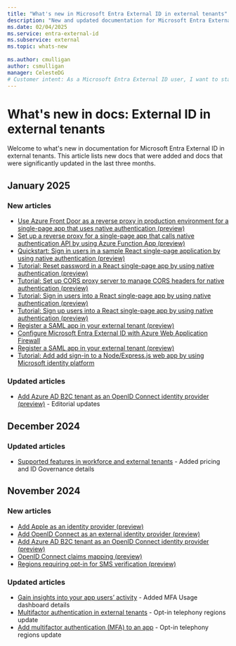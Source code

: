 ```yaml
---
title: "What's new in Microsoft Entra External ID in external tenants"
description: "New and updated documentation for Microsoft Entra External ID in external tenants."
ms.date: 02/04/2025
ms.service: entra-external-id
ms.subservice: external
ms.topic: whats-new
 
ms.author: cmulligan
author: csmulligan
manager: CelesteDG
# Customer intent: As a Microsoft Entra External ID user, I want to stay updated on the new documentation and significant updates, so that I can stay informed about the changes and improvements in the service.
---
```


# What's new in docs: External ID in external tenants

Welcome to what's new in documentation for Microsoft Entra External ID in external tenants. This article lists new docs that were added and docs that were significantly updated in the last three months.

## January 2025

### New articles

- [Use Azure Front Door as a reverse proxy in production environment for a single-page app that uses native authentication (preview)](how-to-native-authentication-cors-solution-production-environment.md)
- [Set up a reverse proxy for a single-page app that calls native authentication API by using Azure Function App (preview)](how-to-native-authentication-cors-solution-test-environment.md)
- [Quickstart: Sign in users in a sample React single-page application by using native authentication (preview)](quickstart-native-authentication-single-page-app-react-sign-in.md)
- [Tutorial: Reset password in a React single-page app by using native authentication (preview)](tutorial-native-authentication-single-page-app-react-reset-password.md)
- [Tutorial: Set up CORS proxy server to manage CORS headers for native authentication (preview)](tutorial-native-authentication-single-page-app-react-set-up-local-cors.md)
- [Tutorial: Sign in users into a React single-page app by using native authentication (preview)](tutorial-native-authentication-single-page-app-react-sign-in.md)
- [Tutorial: Sign up users into a React single-page app by using native authentication (preview)](tutorial-native-authentication-single-page-app-react-sign-up.md)
- [Register a SAML app in your external tenant (preview)](how-to-register-saml-app.md)
- [Configure Microsoft Entra External ID with Azure Web Application Firewall](tutorial-configure-external-id-web-app-firewall.md)
- [Register a SAML app in your external tenant (preview)](tutorial-web-app-node-sign-in-sign-out.md)
- [Tutorial: Add add sign-in to a Node/Express.js web app by using Microsoft identity platform](how-to-register-saml-app.md)

### Updated articles

- [Add Azure AD B2C tenant as an OpenID Connect identity provider (preview)](how-to-b2c-federation-customers.md) - Editorial updates

## December 2024

### Updated articles

- [Supported features in workforce and external tenants](concept-supported-features-customers.md) - Added pricing and ID Governance details

## November 2024

### New articles

- [Add Apple as an identity provider (preview)](how-to-apple-federation-customers.md)
- [Add OpenID Connect as an external identity provider (preview)](how-to-custom-oidc-federation-customers.md)
- [Add Azure AD B2C tenant as an OpenID Connect identity provider (preview)](how-to-b2c-federation-customers.md)
- [OpenID Connect claims mapping (preview)](reference-oidc-claims-mapping-customers.md)
- [Regions requiring opt-in for SMS verification (preview)](how-to-region-code-opt-in.md)

### Updated articles

- [Gain insights into your app users’ activity](how-to-user-insights.md) - Added MFA Usage dashboard details
- [Multifactor authentication in external tenants](concept-multifactor-authentication-customers.md) - Opt-in telephony regions update
- [Add multifactor authentication (MFA) to an app](how-to-multifactor-authentication-customers.md) - Opt-in telephony regions update
